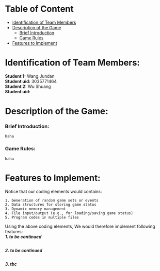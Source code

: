# Table of Content
* [Identification of Team Members](https://github.com/WangJundan/COMP2113-Group-Project/blob/main/README.MD#identification-of-team-members)
* [Description of the Game](/COMP2113-Group-Project/edit/main/README.MD#description-of-the-game)
    * [Brief Introduction](/COMP2113-Group-Project/edit/main/README.MD#brief-introduction)
    * [Game Rules](/COMP2113-Group-Project/edit/main/README.MD#game-rules)
* [Features to Implement](/COMP2113-Group-Project/edit/main/README.MD#features-to-implement)
# Identification of Team Members: 
   **Student 1:** Wang Jundan  
   **Student uid:** 3035771464  
   **Student 2:** Wu Shuang  
   **Student uid:** 
# Description of the Game:
  ### Brief Introduction:
    haha
  
  
  ### Game Rules:
    haha


# Features to Implement:
Notice that our coding elements would contains:  
```
1. Generation of random game sets or events  
2. Data structures for storing game status  
3. Dynamic memory management  
4. File input/output (e.g., for loading/saving game status)  
5. Program codes in multiple files
```
Using the above coding elements, We would therefore implement following features:  
***1. to be continued***  
```

```
***2. to be continued***
```

```
***3. tbc***
```

```
